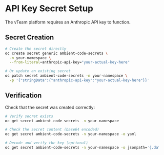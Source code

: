 # API Key Secret Setup

The vTeam platform requires an Anthropic API key to function.

## Secret Creation

```bash
# Create the secret directly
oc create secret generic ambient-code-secrets \
  -n your-namespace \
  --from-literal=anthropic-api-key="your-actual-key-here"

# Or update an existing secret
oc patch secret ambient-code-secrets -n your-namespace \
  -p '{"stringData":{"anthropic-api-key":"your-actual-key-here"}}'
```

## Verification

Check that the secret was created correctly:

```bash
# Verify secret exists
oc get secret ambient-code-secrets -n your-namespace

# Check the secret content (base64 encoded)
oc get secret ambient-code-secrets -n your-namespace -o yaml

# Decode and verify the key (optional)
oc get secret ambient-code-secrets -n your-namespace -o jsonpath='{.data.anthropic-api-key}' | base64 -d
```
